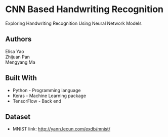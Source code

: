 # CNN Based Handwriting Recognition

Exploring Handwriting Recognition Using Neural Network Models 

## Authors  

Elisa Yao  
Zhijuan Pan  
Mengyang Ma

## Built With

* Python - Programming language  
* Keras - Machine Learning package
* TensorFlow - Back end

## Dataset

* MNIST
link: http://yann.lecun.com/exdb/mnist/
